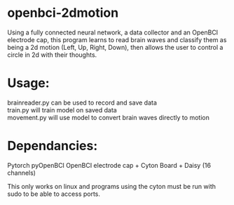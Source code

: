# openbci-2dmotion

Using a fully connected neural network, a data collector and an OpenBCI electrode cap, this program learns to read brain waves and classify them as being a 2d motion (Left, Up, Right, Down), then allows the user to control a circle in 2d with their thoughts.  

# Usage:  
brainreader.py can be used to record and save data  
train.py will train model on saved data  
movement.py will use model to convert brain waves directly to motion  
 
# Dependancies:

Pytorch
pyOpenBCI
OpenBCI electrode cap + Cyton Board + Daisy (16 channels)

This only works on linux and programs using the cyton must be run with sudo to be able to access ports. 

